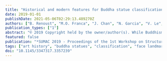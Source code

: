 ```yaml
---
title: "Historical and modern features for Buddha statue classification"
date: 2019-01-01
publishDate: 2021-05-06T02:29:13.489270Z
authors: ["B. Renoust", "M.O. Franca", "J. Chan", "N. Garcia", "V. Le", "A. Uesaka", "Y. Nakashima", "H. Nagahara", "J. Wang", "Y. Fujioka"]
publication_types: ["1"]
abstract: "© 2019 Copyright held by the owner/author(s). While Buddhism has spread along the Silk Roads, many pieces of art have been displaced. Only a few experts may identify these works, subjectively to their experience. The construction of Buddha statues was taught through the definition of canon rules, but the applications of those rules greatly varies across time and space. Automatic art analysis aims at supporting these challenges. We propose to automatically recover the proportions induced by the construction guidelines, in order to use them and compare between different deep learning features for several classification tasks, in a medium size but rich dataset of Buddha statues, collected with experts of Buddhism art history."
featured: false
publication: "*SUMAC 2019 - Proceedings of the 1st Workshop on Structuring and Understanding of Multimedia heritAge Contents, co-located with MM 2019*"
tags: ["art history", "buddha statues", "classification", "face landmarks", "buddha"]
doi: "10.1145/3347317.3357239"
---
```


